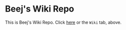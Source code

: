# Beej's Wiki Repo

This is Beej's Wiki Repo. Click [here](https://github.com/LambdaSchool/BeejWiki/wiki) or the `Wiki` tab, above.
